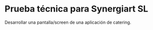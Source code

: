 # Prueba técnica para Synergiart SL

Desarrollar una pantalla/screen de una aplicación de catering.
